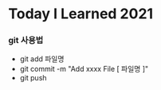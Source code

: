 # Today I Learned 2021
### git 사용법
- git add 파일명
- git commit -m "Add xxxx File [ 파일명 ]"
- git push
